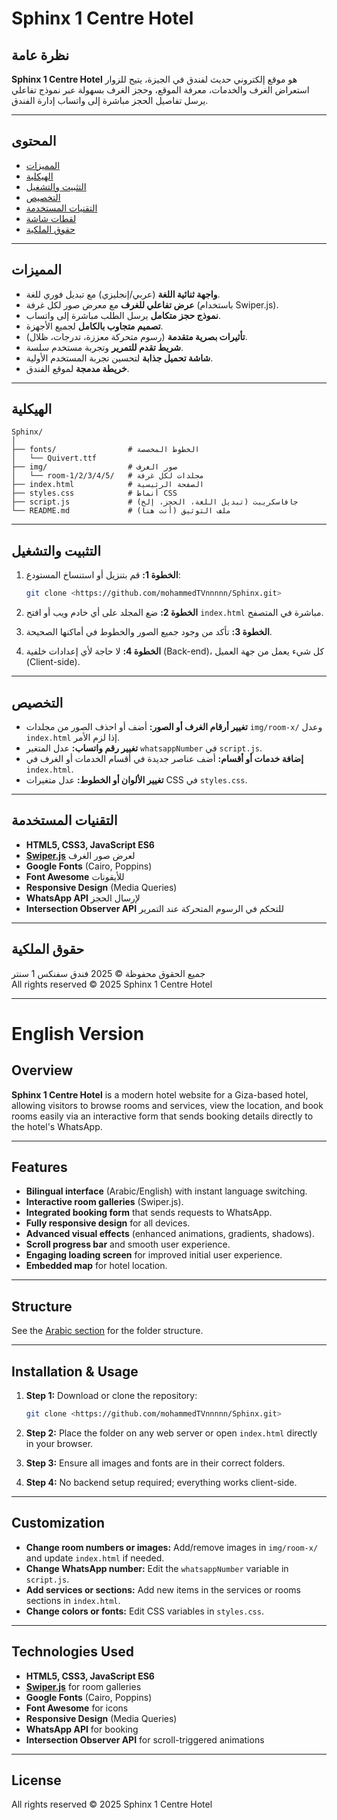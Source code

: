 # Sphinx 1 Centre Hotel

## نظرة عامة

**Sphinx 1 Centre Hotel** هو موقع إلكتروني حديث لفندق في الجيزة، يتيح للزوار استعراض الغرف والخدمات، معرفة الموقع، وحجز الغرف بسهولة عبر نموذج تفاعلي يرسل تفاصيل الحجز مباشرة إلى واتساب إدارة الفندق.

---

## المحتوى

- [المميزات](#المميزات)
- [الهيكلية](#الهيكلية)
- [التثبيت والتشغيل](#التثبيت-والتشغيل)
- [التخصيص](#التخصيص)
- [التقنيات المستخدمة](#التقنيات-المستخدمة)
- [لقطات شاشة](#لقطات-شاشة)
- [حقوق الملكية](#حقوق-الملكية)

---

## المميزات

- **واجهة ثنائية اللغة** (عربي/إنجليزي) مع تبديل فوري للغة.
- **عرض تفاعلي للغرف** مع معرض صور لكل غرفة (باستخدام Swiper.js).
- **نموذج حجز متكامل** يرسل الطلب مباشرة إلى واتساب.
- **تصميم متجاوب بالكامل** لجميع الأجهزة.
- **تأثيرات بصرية متقدمة** (رسوم متحركة معززة، تدرجات، ظلال).
- **شريط تقدم للتمرير** وتجربة مستخدم سلسة.
- **شاشة تحميل جذابة** لتحسين تجربة المستخدم الأولية.
- **خريطة مدمجة** لموقع الفندق.

---

## الهيكلية

```
Sphinx/
│
├── fonts/                # الخطوط المخصصة
│   └── Quivert.ttf
├── img/                  # صور الغرف
│   └── room-1/2/3/4/5/   # مجلدات لكل غرفة
├── index.html            # الصفحة الرئيسية
├── styles.css            # أنماط CSS
├── script.js             # جافاسكريبت (تبديل اللغة، الحجز، إلخ)
└── README.md             # ملف التوثيق (أنت هنا)
```

---

## التثبيت والتشغيل

1. **الخطوة 1:** قم بتنزيل أو استنساخ المستودع:
   ```bash
   git clone <https://github.com/mohammedTVnnnnn/Sphinx.git>
   ```

2. **الخطوة 2:** ضع المجلد على أي خادم ويب أو افتح `index.html` مباشرة في المتصفح.

3. **الخطوة 3:** تأكد من وجود جميع الصور والخطوط في أماكنها الصحيحة.

4. **الخطوة 4:** لا حاجة لأي إعدادات خلفية (Back-end)، كل شيء يعمل من جهة العميل (Client-side).

---

## التخصيص

- **تغيير أرقام الغرف أو الصور:** أضف أو احذف الصور من مجلدات `img/room-x/` وعدل `index.html` إذا لزم الأمر.
- **تغيير رقم واتساب:** عدل المتغير `whatsappNumber` في `script.js`.
- **إضافة خدمات أو أقسام:** أضف عناصر جديدة في أقسام الخدمات أو الغرف في `index.html`.
- **تغيير الألوان أو الخطوط:** عدل متغيرات CSS في `styles.css`.

---

## التقنيات المستخدمة

- **HTML5, CSS3, JavaScript ES6**
- **[Swiper.js](https://swiperjs.com/)** لعرض صور الغرف
- **Google Fonts** (Cairo, Poppins)
- **Font Awesome** للأيقونات
- **Responsive Design** (Media Queries)
- **WhatsApp API** لإرسال الحجز
- **Intersection Observer API** للتحكم في الرسوم المتحركة عند التمرير

---
## حقوق الملكية

جميع الحقوق محفوظة © 2025 فندق سفنكس 1 سنتر  
All rights reserved © 2025 Sphinx 1 Centre Hotel

---

# English Version

## Overview

**Sphinx 1 Centre Hotel** is a modern hotel website for a Giza-based hotel, allowing visitors to browse rooms and services, view the location, and book rooms easily via an interactive form that sends booking details directly to the hotel's WhatsApp.

---

## Features

- **Bilingual interface** (Arabic/English) with instant language switching.
- **Interactive room galleries** (Swiper.js).
- **Integrated booking form** that sends requests to WhatsApp.
- **Fully responsive design** for all devices.
- **Advanced visual effects** (enhanced animations, gradients, shadows).
- **Scroll progress bar** and smooth user experience.
- **Engaging loading screen** for improved initial user experience.
- **Embedded map** for hotel location.

---

## Structure

See the [Arabic section](#الهيكلية) for the folder structure.

---

## Installation & Usage

1. **Step 1:** Download or clone the repository:
   ```bash
   git clone <https://github.com/mohammedTVnnnnn/Sphinx.git>
   ```

2. **Step 2:** Place the folder on any web server or open `index.html` directly in your browser.

3. **Step 3:** Ensure all images and fonts are in their correct folders.

4. **Step 4:** No backend setup required; everything works client-side.

---

## Customization

- **Change room numbers or images:** Add/remove images in `img/room-x/` and update `index.html` if needed.
- **Change WhatsApp number:** Edit the `whatsappNumber` variable in `script.js`.
- **Add services or sections:** Add new items in the services or rooms sections in `index.html`.
- **Change colors or fonts:** Edit CSS variables in `styles.css`.

---

## Technologies Used

- **HTML5, CSS3, JavaScript ES6**
- **[Swiper.js](https://swiperjs.com/)** for room galleries
- **Google Fonts** (Cairo, Poppins)
- **Font Awesome** for icons
- **Responsive Design** (Media Queries)
- **WhatsApp API** for booking
- **Intersection Observer API** for scroll-triggered animations

---
## License

All rights reserved © 2025 Sphinx 1 Centre Hotel 